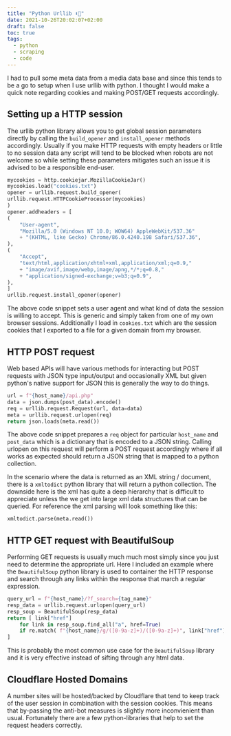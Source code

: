 ```yaml
---
title: "Python Urllib ⬇📜"
date: 2021-10-26T20:02:07+02:00
draft: false
toc: true
tags:
  - python
  - scraping
  - code
---
```


I had to pull some meta data from a media data base and since this tends to
be a go to setup when I use urllib with python. I thought I would make a quick
note regarding cookies and making POST/GET requests accordingly.

## Setting up a HTTP session

The urllib python library allows you to get global session parameters directly
by calling the `build_opener` and `install_opener` methods accordingly. Usually
if you make HTTP requests with empty headers or little to no session data
any script will tend to be blocked when robots are not welcome so while setting
these parameters mitigates such an issue it is advised to be a responsible
end-user.

```python
mycookies = http.cookiejar.MozillaCookieJar()
mycookies.load("cookies.txt")
opener = urllib.request.build_opener(
urllib.request.HTTPCookieProcessor(mycookies)
)
opener.addheaders = [
(
    "User-agent",
    "Mozilla/5.0 (Windows NT 10.0; WOW64) AppleWebKit/537.36"
    + "(KHTML, like Gecko) Chrome/86.0.4240.198 Safari/537.36",
),
(
    "Accept",
    "text/html,application/xhtml+xml,application/xml;q=0.9,"
    + "image/avif,image/webp,image/apng,*/*;q=0.8,"
    + "application/signed-exchange;v=b3;q=0.9",
),
]
urllib.request.install_opener(opener)
```

The above code snippet sets a user agent and what kind of data the session
is willing to accept. This is generic and simply taken from one of my own
browser sessions. Additionally I load in `cookies.txt` which are the session
cookies that I exported to a file for a given domain from my browser.

## HTTP POST request

Web based APIs will have various methods for interacting but POST requests with
JSON type input/output and occasionally XML but given python's native support
for JSON this is generally the way to do things.

``` python
url = f"{host_name}/api.php"
data = json.dumps(post_data).encode()
req = urllib.request.Request(url, data=data)
meta = urllib.request.urlopen(req)
return json.loads(meta.read())
```

The above code snippet prepares a `req` object for particular `host_name` and
`post_data` which is a dictionary that is encoded to a JSON string. Calling
urlopen on this request will perform a POST request accordingly where if
all works as expected should return a JSON string that is mapped to a python
collection.

In the scenario where the data is returned as an XML string / document, there
is a `xmltodict` python library that will return a python collection. The
downside here is the xml has quite a deep hierarchy that is difficult to
appreciate unless the we get into large xml data structures that can be queried.
For reference the xml parsing will look something like this:

```python
xmltodict.parse(meta.read())
```

## HTTP GET request with BeautifulSoup

Performing GET requests is usually much much most simply since you just need
to determine the appropriate url. Here I included an example where the
`BeautifulSoup` python library is used to container the HTTP response and
search through any links within the response that march a regular expression.

```python
query_url = f"{host_name}/?f_search={tag_name}"
resp_data = urllib.request.urlopen(query_url)
resp_soup = BeautifulSoup(resp_data)
return [ link["href"]
    for link in resp_soup.find_all("a", href=True)
    if re.match( f"{host_name}/g/([0-9a-z]+)/([0-9a-z]+)", link["href"] )
]
```

This is probably the most common use case for the `BeautifulSoup` library and
it is very effective instead of sifting through any html data.

## Cloudflare Hosted Domains 

A number sites will be hosted/backed by Cloudflare that tend to keep track of
the user session in combination with the session cookies. This means that
by-passing the anti-bot measures is slightly more inconvienient than usual.
Fortunately there are a few python-libraries that help to set the request
headers correctly.

